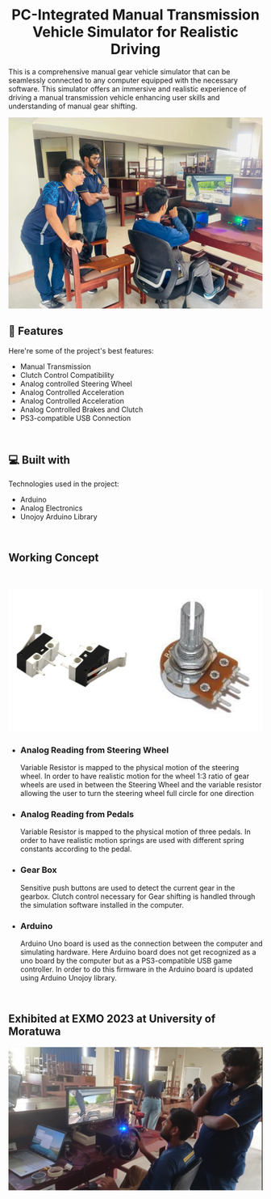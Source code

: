 <h1 align="center" id="title">PC-Integrated Manual Transmission Vehicle Simulator for Realistic Driving</h1>


<p id="description">This is a comprehensive manual gear vehicle simulator that can be seamlessly connected to any computer equipped with the necessary software. This simulator offers an immersive and realistic experience of driving a manual transmission vehicle enhancing user skills and understanding of manual gear shifting.</p>

<p align="center"><img src="https://github.com/RuchiraAbeywardhane/Manual-transmission-Vehicle-Simulator/blob/6b34faca125f20301f06f9bede190b22e4168e91/Images/MainImage1.jpg" alt="project-image"></p>

  
<h2>🧐 Features</h2>

Here're some of the project's best features:

*   Manual Transmission
*   Clutch Control Compatibility
*   Analog controlled Steering Wheel
*   Analog Controlled Acceleration
*   Analog Controlled Acceleration
*   Analog Controlled Brakes and Clutch
*   PS3-compatible USB Connection  
<br>
<h2>💻 Built with</h2>

Technologies used in the project:

*   Arduino
*   Analog Electronics
*   Unojoy Arduino Library


<br>
<h2 align="left" id="title">Working Concept</h2>
<br>
<p align="center"><img src="https://github.com/RuchiraAbeywardhane/Manual-transmission-Vehicle-Simulator/blob/f9349dea7dd1fa0874288fdfa47b9133517e2884/Images/WorkingConcept.png" alt="concept-image"></p>

*  <h3> Analog Reading from Steering Wheel </h3> Variable Resistor is mapped to the physical motion of the steering wheel. In order to have realistic motion for the wheel 1:3 ratio of gear wheels are used in between the Steering Wheel and the variable resistor allowing the user to turn the steering wheel full circle for one direction

*  <h3> Analog Reading from Pedals</h3> Variable Resistor is mapped to the physical motion of three pedals.  In order to have realistic motion springs are used with different spring constants according to the pedal. 

*  <h3> Gear Box</h3> Sensitive push buttons are used to detect the current gear in the gearbox. Clutch control necessary for Gear shifting is handled through the simulation software installed in the computer.

*  <h3> Arduino</h3> Arduino Uno board is used as the connection between the computer and simulating hardware. Here Arduino board does not get recognized as a uno board by the computer but as a PS3-compatible USB game controller. In order to do this firmware in the Arduino board is updated using Arduino Unojoy library.

<br>
<h2>Exhibited at EXMO 2023 at University of Moratuwa</h2>
<p align="center"><img src="https://github.com/RuchiraAbeywardhane/Manual-transmission-Vehicle-Simulator/blob/0cebf42378af27886ae8a9f8b109426e76593bc1/Images/EXMO.png" alt="EXMO-image"></p>
